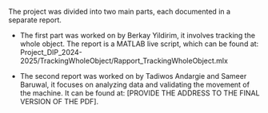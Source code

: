 The project was divided into two main parts, each documented in a separate report.

- The first part was worked on by Berkay Yildirim, it involves tracking the whole object. The report is a MATLAB live script, which can be found at: Project_DIP_2024-2025/TrackingWholeObject/Rapport_TrackingWholeObject.mlx

- The second report was worked on by Tadiwos Andargie and Sameer Baruwal, it focuses on analyzing data and validating the movement of the machine. It can be found at: [PROVIDE THE ADDRESS TO THE FINAL VERSION OF THE PDF].
